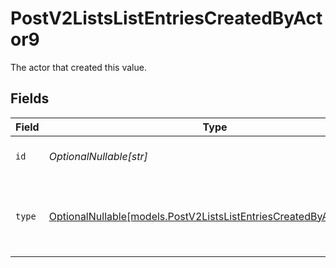 # PostV2ListsListEntriesCreatedByActor9

The actor that created this value.


## Fields

| Field                                                                                                                        | Type                                                                                                                         | Required                                                                                                                     | Description                                                                                                                  |
| ---------------------------------------------------------------------------------------------------------------------------- | ---------------------------------------------------------------------------------------------------------------------------- | ---------------------------------------------------------------------------------------------------------------------------- | ---------------------------------------------------------------------------------------------------------------------------- |
| `id`                                                                                                                         | *OptionalNullable[str]*                                                                                                      | :heavy_minus_sign:                                                                                                           | An ID to identify the actor.                                                                                                 |
| `type`                                                                                                                       | [OptionalNullable[models.PostV2ListsListEntriesCreatedByActorType9]](../models/postv2listslistentriescreatedbyactortype9.md) | :heavy_minus_sign:                                                                                                           | The type of actor. [Read more information on actor types here](/docs/actors).                                                |
